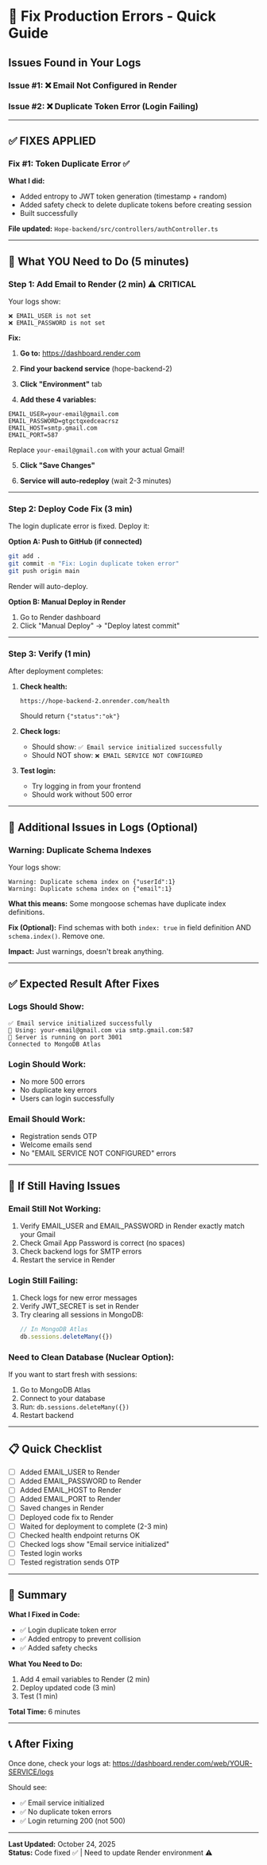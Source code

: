 # 🔴 Fix Production Errors - Quick Guide

## Issues Found in Your Logs

### Issue #1: ❌ Email Not Configured in Render
### Issue #2: ❌ Duplicate Token Error (Login Failing)

---

## ✅ FIXES APPLIED

### Fix #1: Token Duplicate Error ✅
**What I did:**
- Added entropy to JWT token generation (timestamp + random)
- Added safety check to delete duplicate tokens before creating session
- Built successfully

**File updated:** `Hope-backend/src/controllers/authController.ts`

---

## 🚀 What YOU Need to Do (5 minutes)

### Step 1: Add Email to Render (2 min) ⚠️ CRITICAL

Your logs show:
```
❌ EMAIL_USER is not set
❌ EMAIL_PASSWORD is not set
```

**Fix:**

1. **Go to:** https://dashboard.render.com

2. **Find your backend service** (hope-backend-2)

3. **Click "Environment"** tab

4. **Add these 4 variables:**

```
EMAIL_USER=your-email@gmail.com
EMAIL_PASSWORD=gtgctqxedceacrsz
EMAIL_HOST=smtp.gmail.com
EMAIL_PORT=587
```

Replace `your-email@gmail.com` with your actual Gmail!

5. **Click "Save Changes"**

6. **Service will auto-redeploy** (wait 2-3 minutes)

---

### Step 2: Deploy Code Fix (3 min)

The login duplicate error is fixed. Deploy it:

**Option A: Push to GitHub (if connected)**
```bash
git add .
git commit -m "Fix: Login duplicate token error"
git push origin main
```

Render will auto-deploy.

**Option B: Manual Deploy in Render**
1. Go to Render dashboard
2. Click "Manual Deploy" → "Deploy latest commit"

---

### Step 3: Verify (1 min)

After deployment completes:

1. **Check health:**
   ```
   https://hope-backend-2.onrender.com/health
   ```
   Should return `{"status":"ok"}`

2. **Check logs:**
   - Should show: `✅ Email service initialized successfully`
   - Should NOT show: `❌ EMAIL SERVICE NOT CONFIGURED`

3. **Test login:**
   - Try logging in from your frontend
   - Should work without 500 error

---

## 🐛 Additional Issues in Logs (Optional)

### Warning: Duplicate Schema Indexes

Your logs show:
```
Warning: Duplicate schema index on {"userId":1}
Warning: Duplicate schema index on {"email":1}
```

**What this means:** Some mongoose schemas have duplicate index definitions.

**Fix (Optional):** Find schemas with both `index: true` in field definition AND `schema.index()`. Remove one.

**Impact:** Just warnings, doesn't break anything.

---

## ✅ Expected Result After Fixes

### Logs Should Show:
```
✅ Email service initialized successfully
📧 Using: your-email@gmail.com via smtp.gmail.com:587
🚀 Server is running on port 3001
Connected to MongoDB Atlas
```

### Login Should Work:
- No more 500 errors
- No duplicate key errors
- Users can login successfully

### Email Should Work:
- Registration sends OTP
- Welcome emails send
- No "EMAIL SERVICE NOT CONFIGURED" errors

---

## 🚨 If Still Having Issues

### Email Still Not Working:
1. Verify EMAIL_USER and EMAIL_PASSWORD in Render exactly match your Gmail
2. Check Gmail App Password is correct (no spaces)
3. Check backend logs for SMTP errors
4. Restart the service in Render

### Login Still Failing:
1. Check logs for new error messages
2. Verify JWT_SECRET is set in Render
3. Try clearing all sessions in MongoDB:
   ```javascript
   // In MongoDB Atlas
   db.sessions.deleteMany({})
   ```

### Need to Clean Database (Nuclear Option):
If you want to start fresh with sessions:
1. Go to MongoDB Atlas
2. Connect to your database
3. Run: `db.sessions.deleteMany({})`
4. Restart backend

---

## 📋 Quick Checklist

- [ ] Added EMAIL_USER to Render
- [ ] Added EMAIL_PASSWORD to Render  
- [ ] Added EMAIL_HOST to Render
- [ ] Added EMAIL_PORT to Render
- [ ] Saved changes in Render
- [ ] Deployed code fix to Render
- [ ] Waited for deployment to complete (2-3 min)
- [ ] Checked health endpoint returns OK
- [ ] Checked logs show "Email service initialized"
- [ ] Tested login works
- [ ] Tested registration sends OTP

---

## 🎯 Summary

**What I Fixed in Code:**
- ✅ Login duplicate token error
- ✅ Added entropy to prevent collision
- ✅ Added safety checks

**What You Need to Do:**
1. Add 4 email variables to Render (2 min)
2. Deploy updated code (3 min)
3. Test (1 min)

**Total Time:** 6 minutes

---

## 📞 After Fixing

Once done, check your logs at:
https://dashboard.render.com/web/YOUR-SERVICE/logs

Should see:
- ✅ Email service initialized
- ✅ No duplicate token errors
- ✅ Login returning 200 (not 500)

---

**Last Updated:** October 24, 2025  
**Status:** Code fixed ✅ | Need to update Render environment ⚠️

